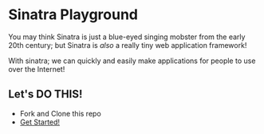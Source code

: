 # Sinatra Playground

You may think Sinatra is just a blue-eyed singing mobster from the early 20th
century; but Sinatra is *also* a really tiny web application framework!

With sinatra; we can quickly and easily make applications for people to  use
over the Internet!


## Let's DO THIS!

* Fork and Clone this repo
* [Get Started!](https://github.com/codeunion/sinatra-playground/wiki/Home)
